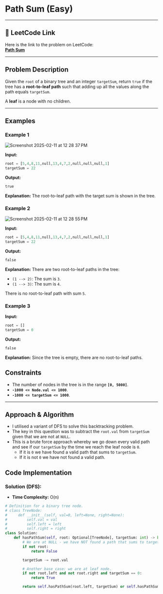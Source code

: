 # Path Sum (Easy)

---

## 🔗 LeetCode Link

Here is the link to the problem on LeetCode:  
[**Path Sum**](https://leetcode.com/problems/path-sum/)

---

## Problem Description

Given the `root` of a binary tree and an integer `targetSum`, return `true` if the tree has a **root-to-leaf path** such that adding up all the values along the path equals `targetSum`.

A **leaf** is a node with no children.

---

## Examples

### **Example 1**

![Screenshot 2025-02-11 at 12 28 37 PM](https://github.com/user-attachments/assets/a54f7904-2c02-4375-af58-c72d8a2f3c50)

**Input:**

```python
root = [5,4,8,11,null,13,4,7,2,null,null,null,1]
targetSum = 22
```

**Output:**

```python
true
```

**Explanation:**
The root-to-leaf path with the target sum is shown in the tree.

### **Example 2**

![Screenshot 2025-02-11 at 12 28 55 PM](https://github.com/user-attachments/assets/ec7c9de3-ab21-4209-b573-656525d5363e)

**Input:**

```python
root = [5,4,8,11,null,13,4,7,2,null,null,null,1]
targetSum = 22
```

**Output:**

```python
false
```

**Explanation:**
There are two root-to-leaf paths in the tree:

- `(1 --> 2)`: The sum is `3`.
- `(1 --> 3)`: The sum is `4`.

There is no root-to-leaf path with sum `5`.

### **Example 3**

**Input:**

```python
root = []
targetSum = 0
```

**Output:**

```python
false
```

**Explanation:**
Since the tree is empty, there are no root-to-leaf paths.

## Constraints

- The number of nodes in the tree is in the range **`[0, 5000]`**.
- **`-1000 <= Node.val <= 1000`**.
- **`-1000 <= targetSum <= 1000`**.

---

## Approach & Algorithm

- I utilised a variant of DFS to solve this backtracking problem.
- The key in this question was to subtract the `root.val` from `targetSum` given that we are not at `NULL`.
- This is a brute force approach whereby we go down every valid path and see if our `targetSum` by the time we reach the leaf node is `0`.
  - If it is `0` we have found a valid path that sums to `targetSum`.
  - If it is not `0` we have not found a valid path.

## Code Implementation

### Solution (DFS):

- **Time Complexity:** O(n)

```python
# Definition for a binary tree node.
# class TreeNode:
#     def __init__(self, val=0, left=None, right=None):
#         self.val = val
#         self.left = left
#         self.right = right
class Solution:
    def hasPathSum(self, root: Optional[TreeNode], targetSum: int) -> bool:
        # We are at NULL - we have NOT found a path that sums to targetSum.
        if not root:
            return False

        targetSum -= root.val

        # Another base case: we are at leaf node.
        if not root.left and not root.right and targetSum == 0:
            return True

        return self.hasPathSum(root.left, targetSum) or self.hasPathSum(root.right, targetSum)
```
